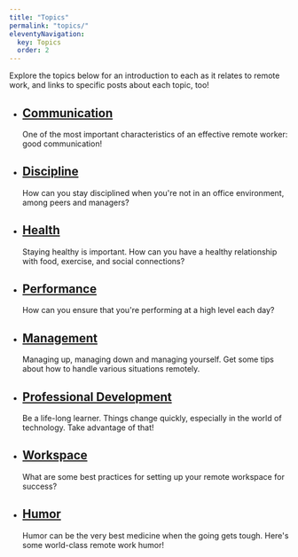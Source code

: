 ```yaml
---
title: "Topics"
permalink: "topics/"
eleventyNavigation:
  key: Topics
  order: 2
---
```


Explore the topics below for an introduction to each as it relates to remote work, and links to specific posts about each topic, too!

<ul class="l-grid post-grid">
  <li>
    <div><i class="fas fa-microphone-alt"></i></div>
    <h2><a href="/topics/communication/">Communication</a></h2>
    <p>One of the most important characteristics of an effective remote worker: good communication!</p>
  </li>
  <li>
    <div><i class="fas fa-calendar-day"></i></div>
    <h2><a href="/topics/discipline/">Discipline</a></h2>
    <p>How can you stay disciplined when you're not in an office environment, among peers and managers?</p>
  </li>
  <li>
    <div><i class="fas fa-running"></i></div>
    <h2><a href="/topics/health/">Health</a></h2>
    <p>Staying healthy is important. How can you have a healthy relationship with food, exercise, and social connections?</p>
  </li>
  <li>
    <div><i class="fas fa-flag-checkered"></i></div>
    <h2><a href="/topics/performance/">Performance</a></h2>
    <p>How can you ensure that you're performing at a high level each day?</p>
  </li>
  <li>
    <div><i class="fas fa-tasks"></i></div>
    <h2><a href="/topics/management/">Management</a></h2>
    <p>Managing up, managing down and managing yourself. Get some tips about how to handle various situations remotely.</p>
  </li>
  <li>
    <div><i class="fas fa-chalkboard-teacher"></i></div>
    <h2><a href="/topics/professional-development/">Professional Development</a></h2>
    <p>Be a life-long learner. Things change quickly, especially in the world of technology. Take advantage of that!</p>
  </li>
  <li>
    <div><i class="fas fa-swatchbook"></i></div>
    <h2><a href="/topics/workspace/">Workspace</a></h2>
    <p>What are some best practices for setting up your remote workspace for success?</p>
  </li>
  <li>
    <div><i class="fas fa-theater-masks"></i></div>
    <h2><a href="/topics/humor/">Humor</a></h2>
    <p>Humor can be the very best medicine when the going gets tough. Here's some world-class remote work humor!</p>
  </li>
</ul>
